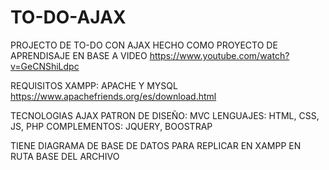 # TO-DO-AJAX

PROJECTO DE TO-DO CON AJAX
HECHO COMO PROYECTO DE APRENDISAJE EN BASE A VIDEO https://www.youtube.com/watch?v=GeCNShiLdpc

REQUISITOS XAMPP: APACHE Y MYSQL
https://www.apachefriends.org/es/download.html

TECNOLOGIAS AJAX
PATRON DE DISEÑO: MVC
LENGUAJES: HTML, CSS, JS, PHP
COMPLEMENTOS: JQUERY, BOOSTRAP

TIENE DIAGRAMA DE BASE DE DATOS PARA REPLICAR EN XAMPP EN RUTA BASE DEL ARCHIVO
